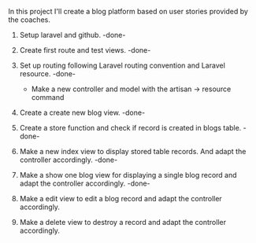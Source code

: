 
In this project I'll create a blog platform based on user stories provided by the coaches.

1. Setup laravel and github. -done-

2. Create first route and test views. -done-

3. Set up routing following Laravel routing convention and Laravel resource. -done-
    - Make a new controller and model with the artisan -> resource command

4. Create a create new blog view. -done-

5. Create a store function and check if record is created in blogs table. -done-

6. Make a new index view to display stored table records. And adapt the controller accordingly. -done-

7. Make a show one blog view for displaying a single blog record and adapt the controller accordingly. -done-

8. Make a edit view to edit a blog record and adapt the controller accordingly.

9. Make a delete view to destroy a record and adapt the controller accordingly.